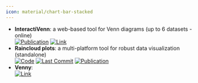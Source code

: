 ```yaml
---
icon: material/chart-bar-stacked
---
```


- **InteractiVenn**: a web-based tool for Venn diagrams (up to 6 datasets - online)  
	[![Publication](https://img.shields.io/badge/Publication-Citations:1697-blue?style=for-the-badge&logo=bookstack)](https://doi.org/10.1186/s12859-015-0611-3) [![Link](https://img.shields.io/badge/Link-offline-red?style=for-the-badge&logo=xamarin&logoColor=red)](http://www.interactivenn.net/) 
- **Raincloud plots**: a multi-platform tool for robust data visualization (standalone)  
		[![Code](https://img.shields.io/github/stars/RainCloudPlots/RainCloudPlots?style=for-the-badge&logo=github)](https://github.com/RainCloudPlots/RainCloudPlots) [![Last Commit](https://img.shields.io/github/last-commit/RainCloudPlots/RainCloudPlots?style=for-the-badge&logo=github)](https://github.com/RainCloudPlots/RainCloudPlots) [![Publication](https://img.shields.io/badge/Publication-Citations:280-blue?style=for-the-badge&logo=bookstack)](https://doi.org/10.12688/wellcomeopenres.15191.2) 
- **Venny**:   
	[![Link](https://img.shields.io/badge/Link-offline-red?style=for-the-badge&logo=xamarin&logoColor=red)](http://bioinfogp.cnb.csic.es/tools/venny/) 

